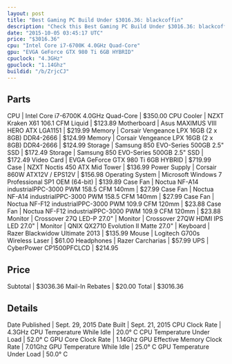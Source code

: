 ```yaml
---
layout: post
title: "Best Gaming PC Build Under $3016.36: blackcoffin"
description: "Check this Best Gaming PC Build Under $3016.36: blackcoffin. CPU: Intel Core i7-6700K 4.0GHz Quad-Core, CPU Cooler: NZXT Kraken X61 106.1 CFM Liquid, Motherboard: Asus MAX"
date: "2015-10-05 03:45:17 UTC"
price: "$3016.36"
cpu: "Intel Core i7-6700K 4.0GHz Quad-Core"
gpu: "EVGA GeForce GTX 980 Ti 6GB HYBRID"
cpuclock: "4.3GHz"
gpuclock: "1.14Ghz"
buildid: "/b/ZrjcCJ"
---
```


## Parts

CPU | Intel Core i7-6700K 4.0GHz Quad-Core | $350.00
CPU Cooler | NZXT Kraken X61 106.1 CFM Liquid | $123.89
Motherboard | Asus MAXIMUS VIII HERO ATX LGA1151 | $219.99
Memory | Corsair Vengeance LPX 16GB (2 x 8GB) DDR4-2666 | $124.99
Memory | Corsair Vengeance LPX 16GB (2 x 8GB) DDR4-2666 | $124.99
Storage | Samsung 850 EVO-Series 500GB 2.5" SSD | $172.49
Storage | Samsung 850 EVO-Series 500GB 2.5" SSD | $172.49
Video Card | EVGA GeForce GTX 980 Ti 6GB HYBRID | $719.99
Case | NZXT Noctis 450 ATX Mid Tower | $136.99
Power Supply | Corsair 860W ATX12V / EPS12V | $156.98
Operating System | Microsoft Windows 7 Professional SP1 OEM (64-bit) | $139.89
Case Fan | Noctua NF-A14 industrialPPC-3000 PWM 158.5 CFM 140mm | $27.99
Case Fan | Noctua NF-A14 industrialPPC-3000 PWM 158.5 CFM 140mm | $27.99
Case Fan | Noctua NF-F12 industrialPPC-3000 PWM 109.9 CFM 120mm | $23.88
Case Fan | Noctua NF-F12 industrialPPC-3000 PWM 109.9 CFM 120mm | $23.88
Monitor | Crossover 27Q LED-P 27.0" | 
Monitor | Crossover 27QW HDMI IPS LED 27.0" | 
Monitor | QNIX QX2710 Evolution II Matte 27.0" | 
Keyboard | Razer Blackwidow Ultimate 2013 | $135.99
Mouse | Logitech G700s Wireless Laser | $61.00
Headphones | Razer Carcharias | $57.99
UPS | CyberPower CP1500PFCLCD | $214.95

## Price

Subtotal | $3036.36
Mail-In Rebates | $20.00
Total | $3016.36

## Details

Date Published | Sept. 29, 2015
Date Built | Sept. 21, 2015
CPU Clock Rate | 4.3GHz
CPU Temperature While Idle | 20.0° C
CPU Temperature Under Load | 52.0° C
GPU Core Clock Rate | 1.14Ghz
GPU Effective Memory Clock Rate | 7.01Ghz
GPU Temperature While Idle | 25.0° C
GPU Temperature Under Load | 50.0° C